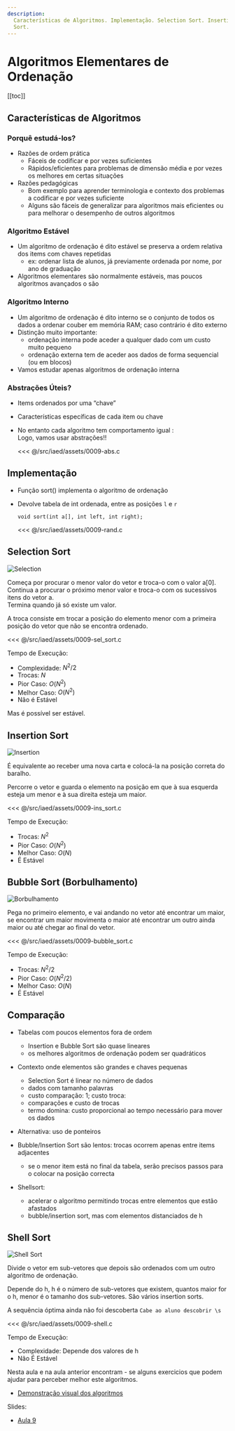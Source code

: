 ```yaml
---
description:
  Características de Algoritmos. Implementação. Selection Sort. Insertion Sort. Bubble Sort (Borbulhamento). Comparação. Shell Sort.
  Sort.
---
```


# Algoritmos Elementares de Ordenação

[[toc]]

## Características de Algoritmos

### Porquê estudá-los?

- Razões de ordem prática
  - Fáceis de codificar e por vezes suficientes
  - Rápidos/eficientes para problemas de dimensão média e por
    vezes os melhores em certas situações
- Razões pedagógicas
  - Bom exemplo para aprender terminologia e contexto dos
    problemas a codificar e por vezes suficiente
  - Alguns são fáceis de generalizar para algoritmos mais eficientes
    ou para melhorar o desempenho de outros algoritmos

### Algoritmo Estável

- Um algoritmo de ordenação é dito estável se preserva a
  ordem relativa dos items com chaves repetidas
  - ex: ordenar lista de alunos, já previamente ordenada por nome,
    por ano de graduação
- Algoritmos elementares são normalmente estáveis, mas
  poucos algoritmos avançados o são

### Algoritmo Interno

- Um algoritmo de ordenação é dito interno se o conjunto
  de todos os dados a ordenar couber em memória RAM;
  caso contrário é dito externo
- Distinção muito importante:
  - ordenação interna pode aceder a qualquer dado com um custo
    muito pequeno
  - ordenação externa tem de aceder aos dados de forma
    sequencial (ou em blocos)
- Vamos estudar apenas algoritmos de ordenação interna

### Abstrações Úteis?

- Items ordenados por uma “chave”
- Características específicas de cada item ou chave
- No entanto cada algoritmo tem comportamento igual :\
  Logo, vamos usar abstrações!!

  <<< @/src/iaed/assets/0009-abs.c

## Implementação

- Função sort() implementa o algoritmo de ordenação
- Devolve tabela de int ordenada, entre as posições `l` e `r`

  `void sort(int a[], int left, int right);`

  <<< @/src/iaed/assets/0009-rand.c

## Selection Sort

![Selection](./assets/0009-selection-sort-animation.gif)

Começa por procurar o menor valor do vetor e troca-o com o valor a[0]. \
Continua a procurar o próximo menor valor e troca-o com os sucessivos itens do vetor a.\
Termina quando já só existe um valor.

A troca consiste em trocar a posição do elemento menor com a primeira posição do vetor que não se encontra ordenado.

<<< @/src/iaed/assets/0009-sel_sort.c

Tempo de Execução:

- Complexidade: $N^2/2$
- Trocas: $N$
- Pior Caso: $O(N^2)$
- Melhor Caso: $O(N^2)$
- Não é Estável

Mas é possível ser estável.

## Insertion Sort

![Insertion](./assets/0009-Dark_inverted_insertion_sorting.gif)

É equivalente ao receber uma nova carta e colocá-la na posição correta do baralho.

Percorre o vetor e guarda o elemento na posição em que à sua esquerda esteja um menor e à sua direita esteja um maior.

<<< @/src/iaed/assets/0009-ins_sort.c

Tempo de Execução:

- Trocas: $N^2$
- Pior Caso: $O(N^2)$
- Melhor Caso: $O(N)$
- É Estável

## Bubble Sort (Borbulhamento)

![Borbulhamento](./assets/0009-bubble-sort-animation.gif)

Pega no primeiro elemento, e vai andando no vetor até encontrar um maior, se encontrar um maior movimenta o maior até encontrar um outro ainda maior ou até chegar ao final do vetor.

<<< @/src/iaed/assets/0009-bubble_sort.c

Tempo de Execução:

- Trocas: $N^2/2$
- Pior Caso: $O(N^2/2)$
- Melhor Caso: $O(N)$
- É Estável

## Comparação

- Tabelas com poucos elementos fora de ordem
  - Insertion e Bubble Sort são quase lineares
  - os melhores algoritmos de ordenação podem ser quadráticos
- Contexto onde elementos são grandes e chaves
  pequenas
  - Selection Sort é linear no número de dados
  - dados com tamanho palavras
  - custo comparação: 1; custo troca:
  - comparações e custo de trocas
  - termo domina: custo proporcional ao tempo necessário para mover os dados
- Alternativa: uso de ponteiros

- Bubble/Insertion Sort são lentos: trocas ocorrem apenas
  entre items adjacentes
  - se o menor item está no final da tabela, serão precisos
    passos para o colocar na posição correcta
- Shellsort:
  - acelerar o algoritmo permitindo trocas entre elementos que
    estão afastados
  - bubble/insertion sort, mas com elementos distanciados de h

## Shell Sort

![Shell Sort](./assets/0009-Shell_Sort_Algorithm.gif)

Divide o vetor em sub-vetores que depois são ordenados com um outro algoritmo de ordenação.

Depende do h, h é o número de sub-vetores que existem, quantos maior for o h, menor é o tamanho dos sub-vetores.
São vários insertion sorts.

A sequência óptima ainda não foi descoberta `Cabe ao aluno descobrir \s`

<<< @/src/iaed/assets/0009-shell.c

Tempo de Execução:

- Complexidade: Depende dos valores de h
- Não É Estável

Nesta aula e na aula anterior encontram - se alguns exercicios que podem ajudar para perceber melhor este algoritmos.

- [Demonstração visual dos algoritmos](https://gonque.github.io/sorting-algos/)

Slides:

- [Aula 9](https://drive.google.com/file/d/1aPyWzECPVzi0p_BKgIsZJhZkni0EdCDv/view?usp=sharing)
